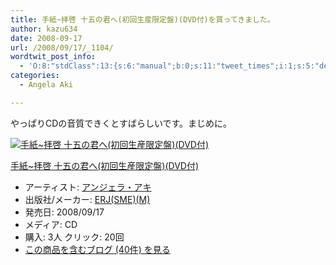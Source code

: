 ```yaml
---
title: 手紙~拝啓 十五の君へ(初回生産限定盤)(DVD付)を買ってきました。
author: kazu634
date: 2008-09-17
url: /2008/09/17/_1104/
wordtwit_post_info:
  - 'O:8:"stdClass":13:{s:6:"manual";b:0;s:11:"tweet_times";i:1;s:5:"delay";i:0;s:7:"enabled";i:1;s:10:"separation";s:2:"60";s:7:"version";s:3:"3.7";s:14:"tweet_template";b:0;s:6:"status";i:2;s:6:"result";a:0:{}s:13:"tweet_counter";i:2;s:13:"tweet_log_ids";a:1:{i:0;i:4273;}s:9:"hash_tags";a:0:{}s:8:"accounts";a:1:{i:0;s:7:"kazu634";}}'
categories:
  - Angela Aki

---
```

<div class="section">
<p>
    やっぱりCDの音質できくとすばらしいです。まじめに。
</p>
  
<div class="hatena-asin-detail">
<a href="http://www.amazon.co.jp/dp/B001CY1YUI/?tag=hatena_st1-22&ascsubtag=d-7ibv" onclick="__gaTracker('send', 'event', 'outbound-article', 'http://www.amazon.co.jp/dp/B001CY1YUI/?tag=hatena_st1-22&ascsubtag=d-7ibv', '');"><img src="https://images-na.ssl-images-amazon.com/images/I/51xcj%2Bks4xL._SL160_.jpg" class="hatena-asin-detail-image" alt="手紙~拝啓 十五の君へ(初回生産限定盤)(DVD付)" title="手紙~拝啓 十五の君へ(初回生産限定盤)(DVD付)" /></a></p> 
    
<div class="hatena-asin-detail-info">
<p class="hatena-asin-detail-title">
<a href="http://www.amazon.co.jp/dp/B001CY1YUI/?tag=hatena_st1-22&ascsubtag=d-7ibv" onclick="__gaTracker('send', 'event', 'outbound-article', 'http://www.amazon.co.jp/dp/B001CY1YUI/?tag=hatena_st1-22&ascsubtag=d-7ibv', '手紙~拝啓 十五の君へ(初回生産限定盤)(DVD付)');">手紙~拝啓 十五の君へ(初回生産限定盤)(DVD付)</a>
</p>
      
<ul>
<li>
<span class="hatena-asin-detail-label">アーティスト:</span> <a href="http://d.hatena.ne.jp/keyword/%A5%A2%A5%F3%A5%B8%A5%A7%A5%E9%A1%A6%A5%A2%A5%AD" onclick="__gaTracker('send', 'event', 'outbound-article', 'http://d.hatena.ne.jp/keyword/%A5%A2%A5%F3%A5%B8%A5%A7%A5%E9%A1%A6%A5%A2%A5%AD', 'アンジェラ・アキ');" class="keyword">アンジェラ・アキ</a>
</li>
<li>
<span class="hatena-asin-detail-label">出版社/メーカー:</span> <a href="http://d.hatena.ne.jp/keyword/ERJ%28SME%29%28M%29" onclick="__gaTracker('send', 'event', 'outbound-article', 'http://d.hatena.ne.jp/keyword/ERJ%28SME%29%28M%29', 'ERJ(SME)(M)');" class="keyword">ERJ(SME)(M)</a>
</li>
<li>
<span class="hatena-asin-detail-label">発売日:</span> 2008/09/17
</li>
<li>
<span class="hatena-asin-detail-label">メディア:</span> CD
</li>
<li>
<span class="hatena-asin-detail-label">購入</span>: 3人 <span class="hatena-asin-detail-label">クリック</span>: 20回
</li>
<li>
<a href="http://d.hatena.ne.jp/asin/B001CY1YUI" onclick="__gaTracker('send', 'event', 'outbound-article', 'http://d.hatena.ne.jp/asin/B001CY1YUI', 'この商品を含むブログ (40件) を見る');" target="_blank">この商品を含むブログ (40件) を見る</a>
</li>
</ul>
</div>
    
<div class="hatena-asin-detail-foot">
</div>
</div>
</div>
